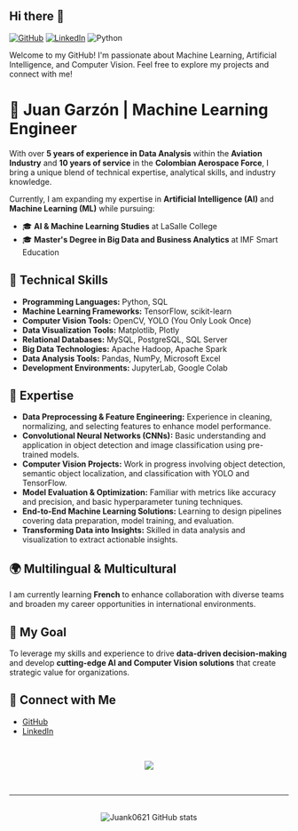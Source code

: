 ## Hi there 👋  

[![GitHub](https://badges.aleen42.com/src/github.svg)](https://github.com/Juank0621)
[![LinkedIn](https://img.shields.io/badge/LinkedIn-Profile-blue?logo=linkedin)](https://www.linkedin.com/in/juancarlosgarzon)
![Python](https://badges.aleen42.com/src/python.svg)

Welcome to my GitHub! I'm passionate about Machine Learning, Artificial Intelligence, and Computer Vision. Feel free to explore my projects and connect with me!

# 🤖 Juan Garzón | Machine Learning Engineer  
With over **5 years of experience in Data Analysis** within the **Aviation Industry** and **10 years of service** in the **Colombian Aerospace Force**, I bring a unique blend of technical expertise, analytical skills, and industry knowledge.  

Currently, I am expanding my expertise in **Artificial Intelligence (AI)** and **Machine Learning (ML)** while pursuing:  
- 🎓 **AI & Machine Learning Studies** at LaSalle College  
- 🎓 **Master's Degree in Big Data and Business Analytics** at IMF Smart Education  

## 🔧 Technical Skills  
- **Programming Languages:** Python, SQL  
- **Machine Learning Frameworks:** TensorFlow, scikit-learn  
- **Computer Vision Tools:** OpenCV, YOLO (You Only Look Once)  
- **Data Visualization Tools:** Matplotlib, Plotly  
- **Relational Databases:** MySQL, PostgreSQL, SQL Server  
- **Big Data Technologies:** Apache Hadoop, Apache Spark  
- **Data Analysis Tools:** Pandas, NumPy, Microsoft Excel
- **Development Environments:** JupyterLab, Google Colab  

## 🚀 Expertise  
- **Data Preprocessing & Feature Engineering:** Experience in cleaning, normalizing, and selecting features to enhance model performance.  
- **Convolutional Neural Networks (CNNs):** Basic understanding and application in object detection and image classification using pre-trained models.  
- **Computer Vision Projects:** Work in progress involving object detection, semantic object localization, and classification with YOLO and TensorFlow.  
- **Model Evaluation & Optimization:** Familiar with metrics like accuracy and precision, and basic hyperparameter tuning techniques.  
- **End-to-End Machine Learning Solutions:** Learning to design pipelines covering data preparation, model training, and evaluation.  
- **Transforming Data into Insights:** Skilled in data analysis and visualization to extract actionable insights.  

## 🌍 Multilingual & Multicultural  
I am currently learning **French** to enhance collaboration with diverse teams and broaden my career opportunities in international environments.

## 🎯 My Goal  
To leverage my skills and experience to drive **data-driven decision-making** and develop **cutting-edge AI and Computer Vision solutions** that create strategic value for organizations.

## 💼 Connect with Me  
- [GitHub](https://github.com/Juank0621)  
- [LinkedIn](https://www.linkedin.com/in/juancarlosgarzon)  

<br><be>

<p align="center">
  <a href="https://skillicons.dev">
    <img src="https://skillicons.dev/icons?i=azure,py,sklearn,tensorflow,vscode,fastapi,anaconda,sqlite,ai&perline=3" />
  </a>
</p>

<br><be>

---

<br>

<div align="center">
  <img src="https://github-readme-stats.vercel.app/api?username=Juank0621&theme=tokyonight&show_icons=true&rank_icon=github" alt="Juank0621 GitHub stats">
</div>
